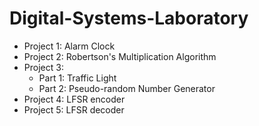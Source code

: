 # Digital-Systems-Laboratory

* Project 1: Alarm Clock
* Project 2: Robertson's Multiplication Algorithm
* Project 3:
   * Part 1: Traffic Light  
   * Part 2: Pseudo-random Number Generator
* Project 4: LFSR encoder
* Project 5: LFSR decoder
